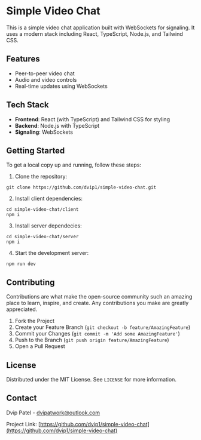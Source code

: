 # Simple Video Chat

This is a simple video chat application built with WebSockets for signaling. It uses a modern stack including React, TypeScript, Node.js, and Tailwind CSS.

## Features

- Peer-to-peer video chat
- Audio and video controls
- Real-time updates using WebSockets

## Tech Stack

- **Frontend**: React (with TypeScript) and Tailwind CSS for styling
- **Backend**: Node.js with TypeScript
- **Signaling**: WebSockets

## Getting Started

To get a local copy up and running, follow these steps:

1. Clone the repository:
```
git clone https://github.com/dvip1/simple-video-chat.git
```
2. Install client dependencies:
```
cd simple-video-chat/client
npm i 
```
3. Install server dependecies: 
```
cd simple-video-chat/server
npm i
``` 
4. Start the development server:
```
npm run dev
``` 

## Contributing

Contributions are what make the open-source community such an amazing place to learn, inspire, and create. Any contributions you make are greatly appreciated.

1. Fork the Project
2. Create your Feature Branch (`git checkout -b feature/AmazingFeature`)
3. Commit your Changes (`git commit -m 'Add some AmazingFeature'`)
4. Push to the Branch (`git push origin feature/AmazingFeature`)
5. Open a Pull Request


## License

Distributed under the MIT License. See `LICENSE` for more information.

## Contact

Dvip Patel - dvipatwork@outlook.com

Project Link: [https://github.com/dvip1/simple-video-chat](https://github.com/dvip1/simple-video-chat)
